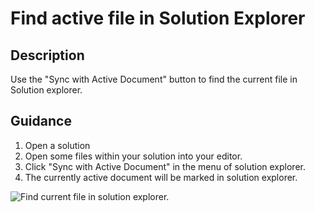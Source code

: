 # Find active file in Solution Explorer

## Description
Use the "Sync with Active Document" button to find the current file in Solution explorer.

## Guidance
1. Open a solution
2. Open some files within your solution into your editor.
3. Click "Sync with Active Document" in the menu of solution explorer.
4. The currently active document will be marked in solution explorer. 

![Find current file in solution explorer.](SyncSolutionExplorer/images/sync.png)